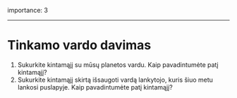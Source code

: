 importance: 3

---

# Tinkamo vardo davimas

1. Sukurkite kintamąjį su mūsų planetos vardu. Kaip pavadintumėte patį kintamąjį?
2. Sukurkite kintamąjį skirtą išsaugoti vardą lankytojo, kuris šiuo metu lankosi puslapyje. Kaip pavadintumėte patį kintamąjį?
